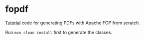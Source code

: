 # fopdf

[Tutorial](https://akullpp.com/pdfs-with-apache-fop) code for generating PDFs with Apache FOP from scratch.

Run `mvn clean install` first to generate the classes.
